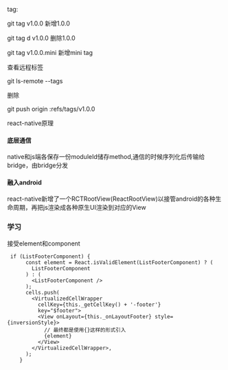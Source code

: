 tag:

git tag v1.0.0 新增1.0.0

git tag d v1.0.0 删除1.0.0

git tag v1.0.0.mini 新增mini tag



查看远程标签

git ls-remote --tags



删除

git push origin :refs/tags/v1.0.0





react-native原理



#### 底层通信

native和js端各保存一份moduleId储存method,通信的时候序列化后传输给bridge，由bridge分发



#### 融入android

react-native新增了一个RCTRootView(ReactRootView)以接管android的各种生命周期，再把js渲染成各种原生UI渲染到对应的View







### 学习

接受element和component

```
 if (ListFooterComponent) {
      const element = React.isValidElement(ListFooterComponent) ? (
        ListFooterComponent
      ) : (
        <ListFooterComponent />
      );
      cells.push(
        <VirtualizedCellWrapper
          cellKey={this._getCellKey() + '-footer'}
          key="$footer">
          <View onLayout={this._onLayoutFooter} style={inversionStyle}>
            // 最终都是使用{}这样的形式引入
            {element}
          </View>
        </VirtualizedCellWrapper>,
      );
    }
```

